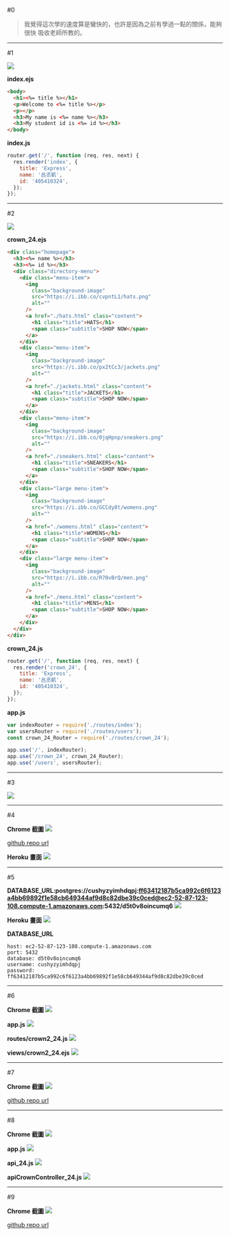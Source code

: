 #0

>我覺得這次學的速度算是蠻快的，也許是因為之前有學過一點的關係，能夠很快
>吸收老師所教的。
---

#1

![](https://i.imgur.com/SdbjQcy.png)

**index.ejs**

```html
<body>
  <h1><%= title %></h1>
  <p>Welcome to <%= title %></p>
  <p></p>
  <h3>My name is <%= name %></h3>
  <h3>My student id is <%= id %></h3>
</body>
```

**index.js**

```js
router.get('/', function (req, res, next) {
  res.render('index', {
    title: 'Express',
    name: '呂丞凱',
    id: '405410324',
  });
});
```

---

#2

![](https://i.imgur.com/n4zrE3C.jpg)

**crown_24.ejs**

```html
<div class="homepage">
  <h3><%= name %></h3>
  <h3><%= id %></h3>
  <div class="directory-menu">
    <div class="menu-item">
      <img
        class="background-image"
        src="https://i.ibb.co/cvpntL1/hats.png"
        alt=""
      />
      <a href="./hats.html" class="content">
        <h1 class="title">HATS</h1>
        <span class="subtitle">SHOP NOW</span>
      </a>
    </div>
    <div class="menu-item">
      <img
        class="background-image"
        src="https://i.ibb.co/px2tCc3/jackets.png"
        alt=""
      />
      <a href="./jackets.html" class="content">
        <h1 class="title">JACKETS</h1>
        <span class="subtitle">SHOP NOW</span>
      </a>
    </div>
    <div class="menu-item">
      <img
        class="background-image"
        src="https://i.ibb.co/0jqHpnp/sneakers.png"
        alt=""
      />
      <a href="./sneakers.html" class="content">
        <h1 class="title">SNEAKERS</h1>
        <span class="subtitle">SHOP NOW</span>
      </a>
    </div>
    <div class="large menu-item">
      <img
        class="background-image"
        src="https://i.ibb.co/GCCdy8t/womens.png"
        alt=""
      />
      <a href="./womens.html" class="content">
        <h1 class="title">WOMENS</h1>
        <span class="subtitle">SHOP NOW</span>
      </a>
    </div>
    <div class="large menu-item">
      <img
        class="background-image"
        src="https://i.ibb.co/R70vBrQ/men.png"
        alt=""
      />
      <a href="./mens.html" class="content">
        <h1 class="title">MENS</h1>
        <span class="subtitle">SHOP NOW</span>
      </a>
    </div>
  </div>
</div>
```

**crown_24.js**

```js
router.get('/', function (req, res, next) {
  res.render('crown_24', {
    title: 'Express',
    name: '呂丞凱',
    id: '405410324',
  });
});
```

**app.js**

```js
var indexRouter = require('./routes/index');
var usersRouter = require('./routes/users');
const crown_24_Router = require('./routes/crown_24');

app.use('/', indexRouter);
app.use('/crown_24', crown_24_Router);
app.use('/users', usersRouter);
```

---

#3

![](https://i.imgur.com/PUdsusI.png)

---

#4

**Chrome 截圖**
![](https://i.imgur.com/TPFlsFJ.jpg)

[github repo url](https://github.com/zhps30149/1101-db-crown-405410324)

**Heroku 畫面**
![](https://i.imgur.com/FLtA4re.png)

---

#5

**DATABASE_URL:postgres://cushyzyimhdqpj:ff63412187b5ca992c6f6123a4bb69892f1e58cb649344af9d8c82dbe39c0ced@ec2-52-87-123-108.compute-1.amazonaws.com:5432/d5t0v8oincumq6**
![](https://i.imgur.com/wnq2u2b.png)

**Heroku 畫面**
![](https://i.imgur.com/r8kJzrz.png)

**DATABASE_URL**

```
host: ec2-52-87-123-108.compute-1.amazonaws.com
port: 5432
database: d5t0v8oincumq6
username: cushyzyimhdqpj
password: ff63412187b5ca992c6f6123a4bb69892f1e58cb649344af9d8c82dbe39c0ced
```

---

#6

**Chrome 截圖**
![](https://i.imgur.com/fX8eDIb.jpg)

**app.js**
![](https://i.imgur.com/u7IbV2F.png)

**routes/crown2_24.js**
![](https://i.imgur.com/5NTRbxV.png)

**views/crown2_24.ejs**
![](https://i.imgur.com/Ef71eJt.png)

---

#7

**Chrome 截圖**
![](https://i.imgur.com/5M3ORPq.jpg)

[github repo url](https://github.com/zhps30149/1101-db-crown-405410324)

---

#8

**Chrome 截圖**
![](https://i.imgur.com/W4qSDg4.png)

**app.js**
![](https://i.imgur.com/9IUKwCx.png)

**api_24.js**
![](https://i.imgur.com/ZfAzCbC.png)

**apiCrownController_24.js**
![](https://i.imgur.com/8XMmzn6.png)

---

#9

**Chrome 截圖**
![](https://i.imgur.com/2G4OVK2.png)

[github repo url](https://github.com/zhps30149/1101-db-crown-405410324)
